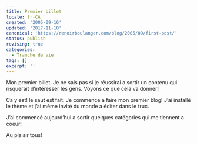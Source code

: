 ```yaml
---
title: Premier billet
locale: fr-CA
created: '2005-09-16'
updated: '2017-11-10'
canonical: 'https://renoirboulanger.com/blog/2005/09/first-post/'
status: publish
revising: true
categories:
  - Tranche de vie
tags: []
excerpt: ''
---
```


Mon premier billet. Je ne sais pas si je réussirai a sortir un contenu qui risquerait d’intéresser les gens. Voyons ce que cela va donner!

Ca y est! le saut est fait. Je commence a faire mon premier blog! J’ai installé
le thème et j’ai même invité du monde a éditer dans le truc.

J’ai commencé aujourd’hui a sortir quelques catégories qui me tiennent a coeur!

Au plaisir tous!
